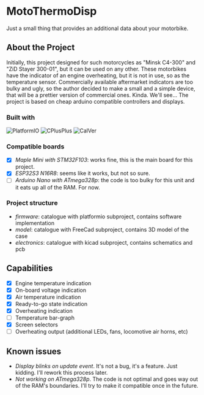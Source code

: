 # MotoThermoDisp
Just a small thing that provides an additional data about your motorbike.

## About the Project
Initially, this project designed for such motorcycles as "Minsk C4-300" and "ZiD Stayer 300-01", but it can be used on any other.
These motorbikes have the indicator of an engine overheating, but it is not in use, so as the temperature sensor.
Commercially available aftermarket indicators are too bulky and ugly, so the author decided to make a small and a simple device,
that will be a prettier version of commercial ones. Kinda. We'll see...
The project is based on cheap arduino compatible controllers and displays.

### Built with
![PlatformIO](https://shields.io/badge/PlatformIO-E37B0D?style=flat&logo=platformio&logoColor=white)
![CPlusPlus](https://img.shields.io/badge/-C++-blue?logo=cplusplus)
![CalVer](https://img.shields.io/badge/calver-YYYY.0M.0D-22bfda.svg)

### Compatible boards
- [x] _Maple Mini with STM32F103_: works fine, this is the main board for this project.
- [x] _ESP32S3 N16R8_: seems like it works, but not so sure.
- [ ] _Arduino Nano with ATmega328p_: the code is too bulky for this unit and it eats up all of the RAM. For now.

### Project structure
- _firmware_: catalogue with platformio subproject, contains software implementation
- _model_: catalogue with FreeCad subproject, contains 3D model of the case
- _electronics_: catalogue with kicad subproject, contains schematics and pcb

## Capabilities
- [x] Engine temperature indication
- [x] On-board voltage indication
- [x] Air temperature indication
- [x] Ready-to-go state indication
- [x] Overheating indication
- [ ] Temperature bar-graph
- [x] Screen selectors
- [ ] Overheating output (additional LEDs, fans, locomotive air horns, etc)

## Known issues
- _Display blinks on update event_. It's not a bug, it's a feature. Just kidding. I'll rework this process later.
- _Not working on ATmega328p_. The code is not optimal and goes way out of the RAM's boundaries. I'll try to make it compatible once in the future.
